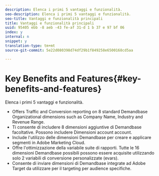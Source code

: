 ```yaml
---
description: Elenca i primi 5 vantaggi e funzionalità.
seo-description: Elenca i primi 5 vantaggi e funzionalità.
seo-title: Vantaggi e funzionalità principali
title: Vantaggi e funzionalità principali
uuid: 95405 ebb -8 aeb -43 fe-af 31-d 1 b 37 e 97 bf 06
index: y
internal: n
snippet: y
translation-type: tm+mt
source-git-commit: 5e22d080398d74df29b1f849258e6500168cd5aa

---
```



# Key Benefits and Features{#key-benefits-and-features}

Elenca i primi 5 vantaggi e funzionalità.

* Offers Traffic and Conversion reporting on 8 standard Demandbase Organizational dimensions such as Company Name, Industry and Revenue Range.
* Ti consente di includere 8 dimensioni aggiuntive di Demandbase facoltative. Possono includere Dimensioni account account.
* Include l'utilizzo delle dimensioni Demandbase per creare e applicare segmenti in Adobe Marketing Cloud.
* Offre l'ottimizzazione della variabile suite di rapporti. Tutte le 16 dimensioni Demandbase possibili possono essere acquisite utilizzando solo 2 variabili di conversione personalizzate (evars).
* Consente di inviare dimensioni di Demandbase integrate ad Adobe Target da utilizzare per il targeting per audience specifiche.

